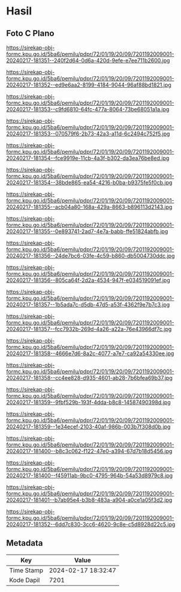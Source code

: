 # Hasil

## Foto C Plano

https://sirekap-obj-formc.kpu.go.id/5ba6/pemilu/pdpr/72/01/19/20/09/7201192009001-20240217-181351--240f2d64-0d6a-420d-9efe-e7ee711b2600.jpg

https://sirekap-obj-formc.kpu.go.id/5ba6/pemilu/pdpr/72/01/19/20/09/7201192009001-20240217-181352--ed9e6aa2-8199-4184-9044-96af88bd1821.jpg

https://sirekap-obj-formc.kpu.go.id/5ba6/pemilu/pdpr/72/01/19/20/09/7201192009001-20240217-181353--c9fd6810-64fc-477a-8064-73be68051a1a.jpg

https://sirekap-obj-formc.kpu.go.id/5ba6/pemilu/pdpr/72/01/19/20/09/7201192009001-20240217-181353--070579f6-2b73-42a3-a11d-6c2494c752f5.jpg

https://sirekap-obj-formc.kpu.go.id/5ba6/pemilu/pdpr/72/01/19/20/09/7201192009001-20240217-181354--fce9919e-11cb-4a3f-b302-da3ea76be8ed.jpg

https://sirekap-obj-formc.kpu.go.id/5ba6/pemilu/pdpr/72/01/19/20/09/7201192009001-20240217-181354--38bde865-ea54-4216-b0ba-b9375fe5f0cb.jpg

https://sirekap-obj-formc.kpu.go.id/5ba6/pemilu/pdpr/72/01/19/20/09/7201192009001-20240217-181355--acb04a80-168a-429a-8663-b896113d2143.jpg

https://sirekap-obj-formc.kpu.go.id/5ba6/pemilu/pdpr/72/01/19/20/09/7201192009001-20240217-181355--0e893741-2ad7-4e7a-babb-ffe51824abfb.jpg

https://sirekap-obj-formc.kpu.go.id/5ba6/pemilu/pdpr/72/01/19/20/09/7201192009001-20240217-181356--24de7bc6-03fe-4c59-b860-db5004730ddc.jpg

https://sirekap-obj-formc.kpu.go.id/5ba6/pemilu/pdpr/72/01/19/20/09/7201192009001-20240217-181356--805ca64f-2d2a-4534-947f-e034519091ef.jpg

https://sirekap-obj-formc.kpu.go.id/5ba6/pemilu/pdpr/72/01/19/20/09/7201192009001-20240217-181357--1b5ada7c-d5db-47d5-a53f-4362f9e7b7c3.jpg

https://sirekap-obj-formc.kpu.go.id/5ba6/pemilu/pdpr/72/01/19/20/09/7201192009001-20240217-181357--fcc7932b-269d-4a26-a22a-76e43966df7c.jpg

https://sirekap-obj-formc.kpu.go.id/5ba6/pemilu/pdpr/72/01/19/20/09/7201192009001-20240217-181358--4666e7d6-8a2c-4077-a7e7-ca92a54330ee.jpg

https://sirekap-obj-formc.kpu.go.id/5ba6/pemilu/pdpr/72/01/19/20/09/7201192009001-20240217-181358--cc4ee828-d935-4601-ab28-7b6bfea69b37.jpg

https://sirekap-obj-formc.kpu.go.id/5ba6/pemilu/pdpr/72/01/19/20/09/7201192009001-20240217-181359--9fbf529b-193f-4dda-b8c8-14587490398d.jpg

https://sirekap-obj-formc.kpu.go.id/5ba6/pemilu/pdpr/72/01/19/20/09/7201192009001-20240217-181359--1e34ecef-2103-40af-986b-003b7f308d0b.jpg

https://sirekap-obj-formc.kpu.go.id/5ba6/pemilu/pdpr/72/01/19/20/09/7201192009001-20240217-181400--b8c3c062-f122-47e0-a394-67d7b18d5456.jpg

https://sirekap-obj-formc.kpu.go.id/5ba6/pemilu/pdpr/72/01/19/20/09/7201192009001-20240217-181400--f45911ab-9bc0-4795-964b-54a53d8979c8.jpg

https://sirekap-obj-formc.kpu.go.id/5ba6/pemilu/pdpr/72/01/19/20/09/7201192009001-20240217-181401--b7ab95e4-b3b8-483a-a904-a0ce1a05f3d2.jpg

https://sirekap-obj-formc.kpu.go.id/5ba6/pemilu/pdpr/72/01/19/20/09/7201192009001-20240217-181352--6dd7c830-3cc6-4620-9c8e-c5d8928d22c5.jpg


## Metadata

| Key        | Value               |
| ---------- | ------------------- |
| Time Stamp | 2024-02-17 18:32:47 |
| Kode Dapil | 7201                |



